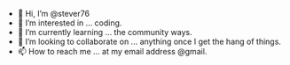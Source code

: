 - 👋 Hi, I’m @stever76
- 👀 I’m interested in ... coding.
- 🌱 I’m currently learning ... the community ways.
- 💞️ I’m looking to collaborate on ... anything once I get the hang of things.
- 📫 How to reach me ... at my email address @gmail.

<!---
stever76/stever76 is a ✨ special ✨ repository because its `README.md` (this file) appears on your GitHub profile.
You can click the Preview link to take a look at your changes.
--->
